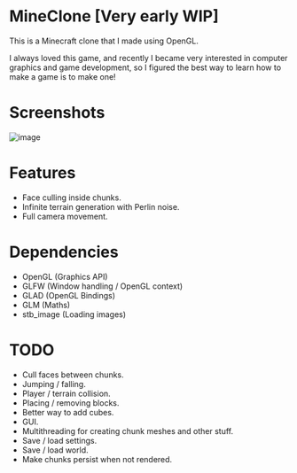 # MineClone [Very early WIP]

This is a Minecraft clone that I made using OpenGL.

I always loved this game, and recently I became very interested in computer graphics and game development, so I figured the best way to learn how to make a game is to make one!

# Screenshots
![image](https://user-images.githubusercontent.com/46039237/181137419-6892343b-bb2c-4306-ba58-7f308cceeb88.png)

# Features
- Face culling inside chunks.
- Infinite terrain generation with Perlin noise.
- Full camera movement.

# Dependencies
- OpenGL (Graphics API)
- GLFW (Window handling / OpenGL context)
- GLAD (OpenGL Bindings)
- GLM (Maths)
- stb_image (Loading images)

# TODO

- Cull faces between chunks.
- Jumping / falling.
- Player / terrain collision.
- Placing / removing blocks.
- Better way to add cubes.
- GUI.
- Multithreading for creating chunk meshes and other stuff.
- Save / load settings.
- Save / load world.
- Make chunks persist when not rendered.
